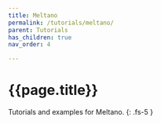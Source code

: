 ```yaml
---
title: Meltano
permalink: /tutorials/meltano/
parent: Tutorials
has_children: true
nav_order: 4

---
```


# {{page.title}}

Tutorials and examples for Meltano.
{: .fs-5 }
